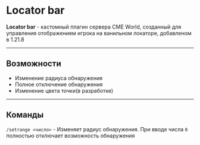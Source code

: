 # Locator bar

**Locator bar** - кастомный плагин сервера CME World, созданный для управления отображением игрока на ванильном локаторе, добавленом в 1.21.8

---

## Возможности
- Изменение радиуса обнаружения
- Полное отключение обнаружения
- Изменение цвета точки(в разработке)

---

## Команды
`/setrange <число>` - Изменяет радиус обнаружения. При вводе числа `0` полностью отключает возможность обнаружения

